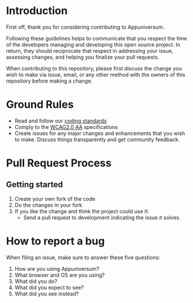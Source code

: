 # Introduction

First off, thank you for considering contributing to Appuniversum.

Following these guidelines helps to communicate that you respect the time of the developers managing and developing this open source project. In return, they should reciprocate that respect in addressing your issue, assessing changes, and helping you finalize your pull requests.

When contributing to this repository, please first discuss the change you wish to make via issue, email, or any other method with the owners of this repository before making a change.

# Ground Rules
- Read and follow our [coding standards](https://appuniversum.github.io/documentation/coding-standards/)
- Comply to the [WCAG2.0 AA](https://www.w3.org/TR/WCAG20/) specifications
- Create issues for any major changes and enhancements that you wish to make. Discuss things transparently and get community feedback.

# Pull Request Process

## Getting started

1. Create your own fork of the code
2. Do the changes in your fork
3. If you like the change and think the project could use it:
    * Send a pull request to development indicating the issue it solves.

# How to report a bug

When filing an issue, make sure to answer these five questions:
1. How are you using Appuniversum?
2. What browser and OS are you using?
3. What did you do?
4. What did you expect to see?
5. What did you see instead?
